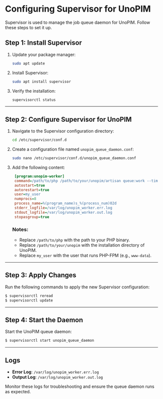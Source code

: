 # Configuring Supervisor for UnoPIM



Supervisor is used to manage the job queue daemon for UnoPIM. Follow these steps to set it up.

## Step 1: Install Supervisor

1. Update your package manager:

   ```bash
   sudo apt update
   ```

2. Install Supervisor:

   ```bash
   sudo apt install supervisor
   ```

3. Verify the installation:

   ```bash
   supervisorctl status
   ```

---

## Step 2: Configure Supervisor for UnoPIM

1. Navigate to the Supervisor configuration directory:

   ```bash
   cd /etc/supervisor/conf.d
   ```

2. Create a configuration file named `unopim_queue_daemon.conf`:

   ```bash
   sudo nano /etc/supervisor/conf.d/unopim_queue_daemon.conf
   ```

3. Add the following content:

   ```ini
    [program:unopim-worker]
    command=/path/to/php /path/to/your/unopim/artisan queue:work --timeout=1800
    autostart=true
    autorestart=true
    user=my_user
    numprocs=8
    process_name=%(program_name)s_%(process_num)02d
    stderr_logfile=/var/log/unopim_worker.err.log
    stdout_logfile=/var/log/unopim_worker.out.log
    stopasgroup=true
   ```

   ### Notes:
   - Replace `/path/to/php` with the path to your PHP binary.
   - Replace `/path/to/your/unopim` with the installation directory of UnoPIM.
   - Replace `my_user` with the user that runs PHP-FPM (e.g., `www-data`).

---

## Step 3: Apply Changes

Run the following commands to apply the new Supervisor configuration:

```bash
$ supervisorctl reread
$ supervisorctl update
```

---

## Step 4: Start the Daemon

Start the UnoPIM queue daemon:

```bash
$ supervisorctl start unopim_queue_daemon
```

---

## Logs

- **Error Log**: `/var/log/unopim_worker.err.log`
- **Output Log**: `/var/log/unopim_worker.out.log`

Monitor these logs for troubleshooting and ensure the queue daemon runs as expected.